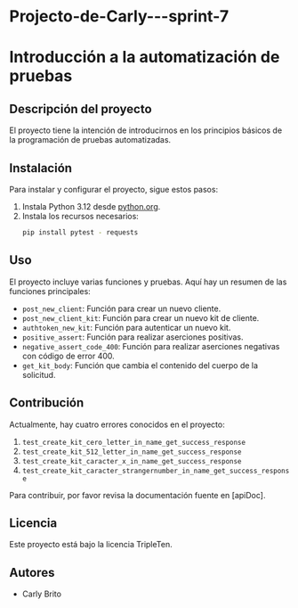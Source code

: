 # Projecto-de-Carly---sprint-7
# Introducción a la automatización de pruebas

## Descripción del proyecto
El proyecto tiene la intención de introducirnos en los principios básicos de la programación de pruebas automatizadas.

## Instalación
Para instalar y configurar el proyecto, sigue estos pasos:

1. Instala Python 3.12 desde [python.org](https://www.python.org/downloads/release/python-3120/).
2. Instala los recursos necesarios:
    ```bash
    pip install pytest - requests
    ```

## Uso
El proyecto incluye varias funciones y pruebas. Aquí hay un resumen de las funciones principales:

- `post_new_client`: Función para crear un nuevo cliente.
- `post_new_client_kit`: Función para crear un nuevo kit de cliente.
- `authtoken_new_kit`: Función para autenticar un nuevo kit.
- `positive_assert`: Función para realizar aserciones positivas.
- `negative_assert_code_400`: Función para realizar aserciones negativas con código de error 400.
- `get_kit_body`: Función que cambia el contenido del cuerpo de la solicitud.

## Contribución
Actualmente, hay cuatro errores conocidos en el proyecto:

1. `test_create_kit_cero_letter_in_name_get_success_response`
2. `test_create_kit_512_letter_in_name_get_success_response`
3. `test_create_kit_caracter_x_in_name_get_success_response`
4. `test_create_kit_caracter_strangernumber_in_name_get_success_response`

Para contribuir, por favor revisa la documentación fuente en [apiDoc].

## Licencia
Este proyecto está bajo la licencia TripleTen.

## Autores
- Carly Brito

